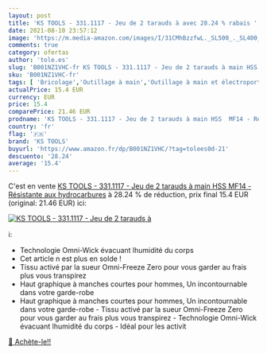 ```yaml
---
layout: post
title: 'KS TOOLS - 331.1117 - Jeu de 2 tarauds à avec 28.24 % rabais '
date: 2021-08-10 23:57:12
image: 'https://m.media-amazon.com/images/I/31CMhBzzfwL._SL500_._SL400_.jpg'
comments: true
category: ofertas
author: 'tole.es'
slug: 'B001NZ1VHC-fr KS TOOLS - 331.1117 - Jeu de 2 tarauds à main HSS MF14 -...'
sku: 'B001NZ1VHC-fr'
tags: [ 'Bricolage','Outillage à main','Outillage à main et électroportatif','Outils de filetage','Tarauds','Tarauds à main','ks tools', ]
actualPrice: 15.4 EUR
currency: EUR
price: 15.4
comparePrice: 21.46 EUR
prodname: 'KS TOOLS - 331.1117 - Jeu de 2 tarauds à main HSS  MF14 - Résistante aux hydrocarbures'
country: 'fr'
flag: '🇫🇷'
brand: 'KS TOOLS'
buyurl: 'https://www.amazon.fr/dp/B001NZ1VHC/?tag=tolees0d-21'
descuento: '28.24'
average: '15.4'
---
```


C'est en vente [KS TOOLS - 331.1117 - Jeu de 2 tarauds à main HSS  MF14 - Résistante aux hydrocarbures](https://www.amazon.fr/dp/B001NZ1VHC/?tag=tolees0d-21)  à  28.24 % de réduction, prix final  15.4 EUR (original: 21.46 EUR) ici:

[![KS TOOLS - 331.1117 - Jeu de 2 tarauds à](https://m.media-amazon.com/images/I/31CMhBzzfwL._SL500_._SL400_.jpg)](https://www.amazon.fr/dp/B001NZ1VHC/?tag=tolees0d-21)

ℹ️:

- Technologie Omni-Wick évacuant lhumidité du corps
- Cet article n est plus en solde !
- Tissu activé par la sueur Omni-Freeze Zero pour vous garder au frais plus vous transpirez
- Haut graphique à manches courtes pour hommes, Un incontournable dans votre garde-robe
- Haut graphique à manches courtes pour hommes, Un incontournable dans votre garde-robe - Tissu activé par la sueur Omni-Freeze Zero pour vous garder au frais plus vous transpirez - Technologie Omni-Wick évacuant lhumidité du corps - Idéal pour les activit

[🛒 Achète-le!!](https://www.amazon.fr/dp/B001NZ1VHC/?tag=tolees0d-21)
